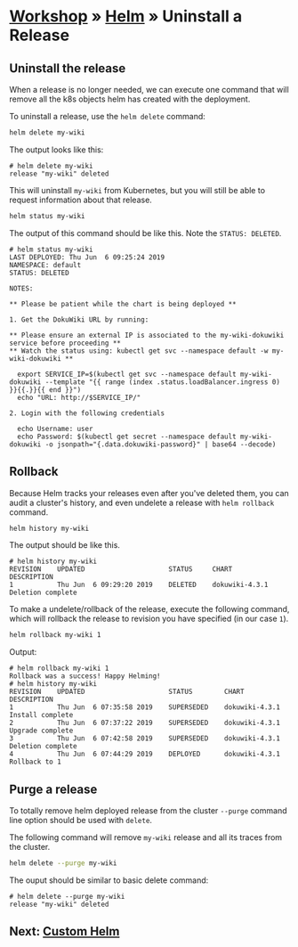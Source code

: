 # [Workshop](../README.md) &raquo; [Helm](./README.md) &raquo; Uninstall a Release

## Uninstall the release

When a release is no longer needed, we can execute one command that will remove
all the k8s objects helm has created with the deployment.

To uninstall a release, use the `helm delete` command:

```bash
helm delete my-wiki
```

The output looks like this:

```console
# helm delete my-wiki
release "my-wiki" deleted
```

This will uninstall `my-wiki` from Kubernetes, but you will
still be able to request information about that release.

```bash
helm status my-wiki
```

The output of this command should be like this. Note the `STATUS: DELETED`.

```console
# helm status my-wiki
LAST DEPLOYED: Thu Jun  6 09:25:24 2019
NAMESPACE: default
STATUS: DELETED

NOTES:

** Please be patient while the chart is being deployed **

1. Get the DokuWiki URL by running:

** Please ensure an external IP is associated to the my-wiki-dokuwiki service before proceeding **
** Watch the status using: kubectl get svc --namespace default -w my-wiki-dokuwiki **

  export SERVICE_IP=$(kubectl get svc --namespace default my-wiki-dokuwiki --template "{{ range (index .status.loadBalancer.ingress 0) }}{{.}}{{ end }}")
  echo "URL: http://$SERVICE_IP/"

2. Login with the following credentials

  echo Username: user
  echo Password: $(kubectl get secret --namespace default my-wiki-dokuwiki -o jsonpath="{.data.dokuwiki-password}" | base64 --decode)
```

## Rollback

Because Helm tracks your releases even after you've deleted them, you
can audit a cluster's history, and even undelete a release with `helm
rollback` command.

```bash
helm history my-wiki
```

The output should be like this.

```console
# helm history my-wiki
REVISION    UPDATED                     STATUS     CHART             DESCRIPTION
1           Thu Jun  6 09:29:20 2019    DELETED    dokuwiki-4.3.1    Deletion complete
```

To make a undelete/rollback of the release, execute the following command, which
will rollback the release to revision you have specified (in our case `1`).

```bash
helm rollback my-wiki 1
```

Output:

```console
# helm rollback my-wiki 1
Rollback was a success! Happy Helming!
# helm history my-wiki
REVISION    UPDATED                     STATUS        CHART             DESCRIPTION
1           Thu Jun  6 07:35:58 2019    SUPERSEDED    dokuwiki-4.3.1    Install complete
2           Thu Jun  6 07:37:22 2019    SUPERSEDED    dokuwiki-4.3.1    Upgrade complete
3           Thu Jun  6 07:42:58 2019    SUPERSEDED    dokuwiki-4.3.1    Deletion complete
4           Thu Jun  6 07:44:29 2019    DEPLOYED      dokuwiki-4.3.1    Rollback to 1
```

## Purge a release

To totally remove helm deployed release from the cluster `--purge` command line option should be used with `delete`.

The following command will remove `my-wiki` release and all its traces from the cluster.

```bash
helm delete --purge my-wiki
```

The ouput should be similar to basic delete command:

```console
# helm delete --purge my-wiki
release "my-wiki" deleted
```

## Next: [Custom Helm](../04_custom_helm/README.md)
